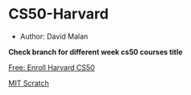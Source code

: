 # CS50-Harvard
- Author: David Malan

**Check branch for different week cs50 courses title**

[Free: Enroll Harvard CS50](https://www.edx.org/course/cs50s-introduction-to-computer-science)

[MIT Scratch](https://scratch.mit.edu/)

